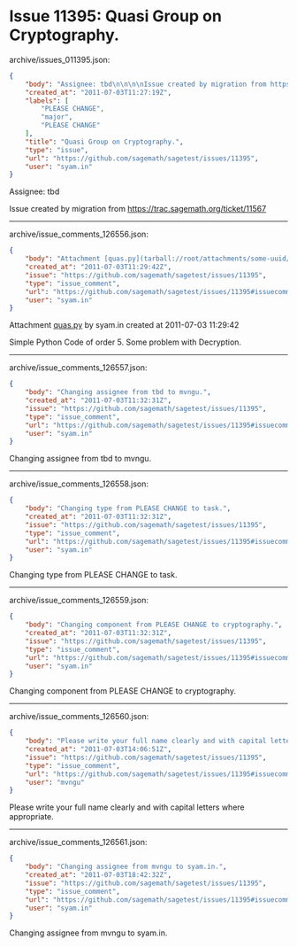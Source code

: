 # Issue 11395: Quasi Group on Cryptography.

archive/issues_011395.json:
```json
{
    "body": "Assignee: tbd\n\n\n\nIssue created by migration from https://trac.sagemath.org/ticket/11567\n\n",
    "created_at": "2011-07-03T11:27:19Z",
    "labels": [
        "PLEASE CHANGE",
        "major",
        "PLEASE CHANGE"
    ],
    "title": "Quasi Group on Cryptography.",
    "type": "issue",
    "url": "https://github.com/sagemath/sagetest/issues/11395",
    "user": "syam.in"
}
```
Assignee: tbd



Issue created by migration from https://trac.sagemath.org/ticket/11567





---

archive/issue_comments_126556.json:
```json
{
    "body": "Attachment [quas.py](tarball://root/attachments/some-uuid/ticket11567/quas.py) by syam.in created at 2011-07-03 11:29:42\n\nSimple Python Code of order 5. Some problem with Decryption.",
    "created_at": "2011-07-03T11:29:42Z",
    "issue": "https://github.com/sagemath/sagetest/issues/11395",
    "type": "issue_comment",
    "url": "https://github.com/sagemath/sagetest/issues/11395#issuecomment-126556",
    "user": "syam.in"
}
```

Attachment [quas.py](tarball://root/attachments/some-uuid/ticket11567/quas.py) by syam.in created at 2011-07-03 11:29:42

Simple Python Code of order 5. Some problem with Decryption.



---

archive/issue_comments_126557.json:
```json
{
    "body": "Changing assignee from tbd to mvngu.",
    "created_at": "2011-07-03T11:32:31Z",
    "issue": "https://github.com/sagemath/sagetest/issues/11395",
    "type": "issue_comment",
    "url": "https://github.com/sagemath/sagetest/issues/11395#issuecomment-126557",
    "user": "syam.in"
}
```

Changing assignee from tbd to mvngu.



---

archive/issue_comments_126558.json:
```json
{
    "body": "Changing type from PLEASE CHANGE to task.",
    "created_at": "2011-07-03T11:32:31Z",
    "issue": "https://github.com/sagemath/sagetest/issues/11395",
    "type": "issue_comment",
    "url": "https://github.com/sagemath/sagetest/issues/11395#issuecomment-126558",
    "user": "syam.in"
}
```

Changing type from PLEASE CHANGE to task.



---

archive/issue_comments_126559.json:
```json
{
    "body": "Changing component from PLEASE CHANGE to cryptography.",
    "created_at": "2011-07-03T11:32:31Z",
    "issue": "https://github.com/sagemath/sagetest/issues/11395",
    "type": "issue_comment",
    "url": "https://github.com/sagemath/sagetest/issues/11395#issuecomment-126559",
    "user": "syam.in"
}
```

Changing component from PLEASE CHANGE to cryptography.



---

archive/issue_comments_126560.json:
```json
{
    "body": "Please write your full name clearly and with capital letters where appropriate.",
    "created_at": "2011-07-03T14:06:51Z",
    "issue": "https://github.com/sagemath/sagetest/issues/11395",
    "type": "issue_comment",
    "url": "https://github.com/sagemath/sagetest/issues/11395#issuecomment-126560",
    "user": "mvngu"
}
```

Please write your full name clearly and with capital letters where appropriate.



---

archive/issue_comments_126561.json:
```json
{
    "body": "Changing assignee from mvngu to syam.in.",
    "created_at": "2011-07-03T18:42:32Z",
    "issue": "https://github.com/sagemath/sagetest/issues/11395",
    "type": "issue_comment",
    "url": "https://github.com/sagemath/sagetest/issues/11395#issuecomment-126561",
    "user": "syam.in"
}
```

Changing assignee from mvngu to syam.in.

